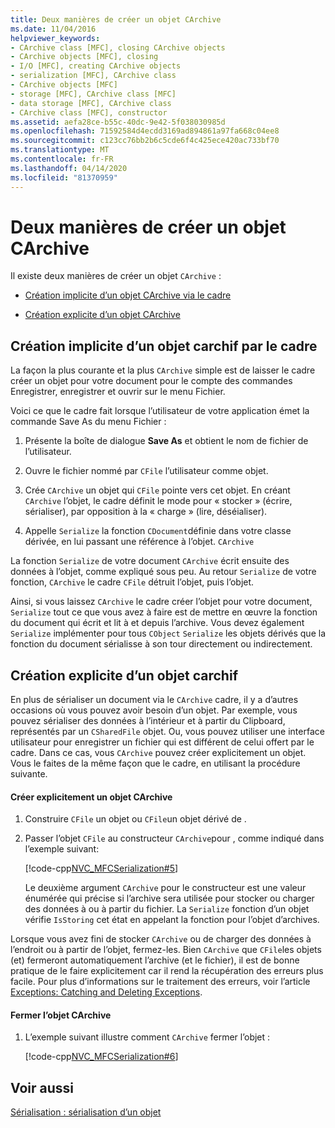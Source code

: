 ```yaml
---
title: Deux manières de créer un objet CArchive
ms.date: 11/04/2016
helpviewer_keywords:
- CArchive class [MFC], closing CArchive objects
- CArchive objects [MFC], closing
- I/O [MFC], creating CArchive objects
- serialization [MFC], CArchive class
- CArchive objects [MFC]
- storage [MFC], CArchive class [MFC]
- data storage [MFC], CArchive class
- CArchive class [MFC], constructor
ms.assetid: aefa28ce-b55c-40dc-9e42-5f038030985d
ms.openlocfilehash: 71592584d4ecdd3169ad894861a97fa668c04ee8
ms.sourcegitcommit: c123cc76bb2b6c5cde6f4c425ece420ac733bf70
ms.translationtype: MT
ms.contentlocale: fr-FR
ms.lasthandoff: 04/14/2020
ms.locfileid: "81370959"
---
```

# <a name="two-ways-to-create-a-carchive-object"></a>Deux manières de créer un objet CArchive

Il existe deux manières de créer un objet `CArchive` :

- [Création implicite d’un objet CArchive via le cadre](#_core_implicit_creation_of_a_carchive_object_via_the_framework)

- [Création explicite d’un objet CArchive](#_core_explicit_creation_of_a_carchive_object)

## <a name="implicit-creation-of-a-carchive-object-via-the-framework"></a><a name="_core_implicit_creation_of_a_carchive_object_via_the_framework"></a>Création implicite d’un objet carchif par le cadre

La façon la plus courante et la plus `CArchive` simple est de laisser le cadre créer un objet pour votre document pour le compte des commandes Enregistrer, enregistrer et ouvrir sur le menu Fichier.

Voici ce que le cadre fait lorsque l’utilisateur de votre application émet la commande Save As du menu Fichier :

1. Présente la boîte de dialogue **Save As** et obtient le nom de fichier de l’utilisateur.

1. Ouvre le fichier nommé par `CFile` l’utilisateur comme objet.

1. Crée `CArchive` un objet qui `CFile` pointe vers cet objet. En créant `CArchive` l’objet, le cadre définit le mode pour « stocker » (écrire, sérialiser), par opposition à la « charge » (lire, déséialiser).

1. Appelle `Serialize` la fonction `CDocument`définie dans votre classe dérivée, en lui passant une référence à l’objet. `CArchive`

La fonction `Serialize` de votre document `CArchive` écrit ensuite des données à l’objet, comme expliqué sous peu. Au retour `Serialize` de votre fonction, `CArchive` le cadre `CFile` détruit l’objet, puis l’objet.

Ainsi, si vous laissez `CArchive` le cadre créer l’objet pour votre document, `Serialize` tout ce que vous avez à faire est de mettre en œuvre la fonction du document qui écrit et lit à et depuis l’archive. Vous devez également `Serialize` implémenter pour tous `CObject` `Serialize` les objets dérivés que la fonction du document sérialisse à son tour directement ou indirectement.

## <a name="explicit-creation-of-a-carchive-object"></a><a name="_core_explicit_creation_of_a_carchive_object"></a>Création explicite d’un objet carchif

En plus de sérialiser un document via le `CArchive` cadre, il y a d’autres occasions où vous pouvez avoir besoin d’un objet. Par exemple, vous pouvez sérialiser des données à l’intérieur et à partir du Clipboard, représentés par un `CSharedFile` objet. Ou, vous pouvez utiliser une interface utilisateur pour enregistrer un fichier qui est différent de celui offert par le cadre. Dans ce cas, vous `CArchive` pouvez créer explicitement un objet. Vous le faites de la même façon que le cadre, en utilisant la procédure suivante.

#### <a name="to-explicitly-create-a-carchive-object"></a>Créer explicitement un objet CArchive

1. Construire `CFile` un objet ou `CFile`un objet dérivé de .

1. Passer l’objet `CFile` au constructeur `CArchive`pour , comme indiqué dans l’exemple suivant:

   [!code-cpp[NVC_MFCSerialization#5](../mfc/codesnippet/cpp/two-ways-to-create-a-carchive-object_1.cpp)]

   Le deuxième argument `CArchive` pour le constructeur est une valeur énumérée qui précise si l’archive sera utilisée pour stocker ou charger des données à ou à partir du fichier. La `Serialize` fonction d’un objet vérifie `IsStoring` cet état en appelant la fonction pour l’objet d’archives.

Lorsque vous avez fini de stocker `CArchive` ou de charger des données à l’endroit ou à partir de l’objet, fermez-les. Bien `CArchive` que `CFile`les objets (et) fermeront automatiquement l’archive (et le fichier), il est de bonne pratique de le faire explicitement car il rend la récupération des erreurs plus facile. Pour plus d’informations sur le traitement des erreurs, voir l’article [Exceptions: Catching and Deleting Exceptions](../mfc/exceptions-catching-and-deleting-exceptions.md).

#### <a name="to-close-the-carchive-object"></a>Fermer l’objet CArchive

1. L’exemple suivant illustre comment `CArchive` fermer l’objet :

   [!code-cpp[NVC_MFCSerialization#6](../mfc/codesnippet/cpp/two-ways-to-create-a-carchive-object_2.cpp)]

## <a name="see-also"></a>Voir aussi

[Sérialisation : sérialisation d’un objet](../mfc/serialization-serializing-an-object.md)
